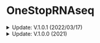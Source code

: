 # OneStopRNAseq

<details markdown="1">
<summary>Update: V.1.0.1 (2022/03/17)</summary>

1. add support site to Help tab.
</details>

<details markdown="1">
<summary>Update: V.1.0.0 (2021)</summary>

1. allow multiple GEO;
2. contrast/sample validator;
3. optimize result display;
4. email relay service changes;
5. update User's Guide;
6. update workflow image;
7. fix "go back" button.
</details>
